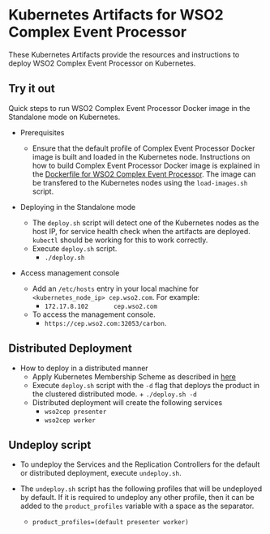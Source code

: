 # Kubernetes Artifacts for WSO2 Complex Event Processor #
These Kubernetes Artifacts provide the resources and instructions to deploy WSO2 Complex Event Processor on Kubernetes.

## Try it out
Quick steps to run WSO2 Complex Event Processor Docker image in the Standalone mode on Kubernetes.

* Prerequisites
    - Ensure that the default profile of Complex Event Processor Docker image is built and loaded in the Kubernetes node.
    Instructions on how to build Complex Event Processor Docker image is explained in the [Dockerfile for WSO2 Complex Event Processor](https://github.com/wso2/dockerfiles/tree/master/wso2cep/README.md#building-the-docker-images). The image can be transfered to the Kubernetes nodes using the `load-images.sh` script.

* Deploying in the Standalone mode
    - The `deploy.sh` script will detect one of the Kubernetes nodes as the host IP, for service health check when the artifacts are deployed. `kubectl` should be working for this to work correctly.
    - Execute `deploy.sh` script.
        + `./deploy.sh`

* Access management console
    - Add an `/etc/hosts` entry in your local machine for `<kubernetes_node_ip> cep.wso2.com`. For example:
        + `172.17.8.102       cep.wso2.com`
    - To access the management console.
        +  `https://cep.wso2.com:32053/carbon`.

## Distributed Deployment

* How to deploy in a distributed manner
    - Apply Kubernetes Membership Scheme as described in [here](https://docs.wso2.com/display/KA100/Kubernetes+Membership+Scheme+for+WSO2+Carbon)
    - Execute `deploy.sh` script with the `-d` flag that deploys the product in the clustered distributed mode.
          + `./deploy.sh -d`
    - Distributed deployment will create the following services
        + `wso2cep presenter`
        + `wso2cep worker`

## Undeploy script
* To undeploy the Services and the Replication Controllers for the default or distributed deployment, execute `undeploy.sh`.

* The `undeploy.sh` script has the following profiles that will be undeployed by default. If it is required to undeploy any other profile, then it can be added to the `product_profiles` variable with a space as the separator.
    - `product_profiles=(default presenter worker)`
